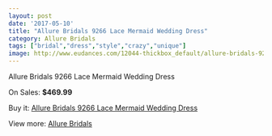 ```yaml
---
layout: post
date: '2017-05-10'
title: "Allure Bridals 9266 Lace Mermaid Wedding Dress"
category: Allure Bridals
tags: ["bridal","dress","style","crazy","unique"]
image: http://www.eudances.com/12044-thickbox_default/allure-bridals-9266-lace-mermaid-wedding-dress.jpg
---
```

Allure Bridals 9266 Lace Mermaid Wedding Dress

On Sales: **$469.99**
<a href="https://www.eudances.com/en/allure-bridals/3765-allure-bridals-9266-lace-mermaid-wedding-dress.html"><amp-img layout="responsive" width="600" height="600" src="//www.eudances.com/12044-thickbox_default/allure-bridals-9266-lace-mermaid-wedding-dress.jpg" alt="Allure Bridals 9266 Lace Mermaid Wedding Dress 0" /></a>
<a href="https://www.eudances.com/en/allure-bridals/3765-allure-bridals-9266-lace-mermaid-wedding-dress.html"><amp-img layout="responsive" width="600" height="600" src="//www.eudances.com/12047-thickbox_default/allure-bridals-9266-lace-mermaid-wedding-dress.jpg" alt="Allure Bridals 9266 Lace Mermaid Wedding Dress 1" /></a>
<a href="https://www.eudances.com/en/allure-bridals/3765-allure-bridals-9266-lace-mermaid-wedding-dress.html"><amp-img layout="responsive" width="600" height="600" src="//www.eudances.com/12046-thickbox_default/allure-bridals-9266-lace-mermaid-wedding-dress.jpg" alt="Allure Bridals 9266 Lace Mermaid Wedding Dress 2" /></a>
<a href="https://www.eudances.com/en/allure-bridals/3765-allure-bridals-9266-lace-mermaid-wedding-dress.html"><amp-img layout="responsive" width="600" height="600" src="//www.eudances.com/12045-thickbox_default/allure-bridals-9266-lace-mermaid-wedding-dress.jpg" alt="Allure Bridals 9266 Lace Mermaid Wedding Dress 3" /></a>

Buy it: [Allure Bridals 9266 Lace Mermaid Wedding Dress](https://www.eudances.com/en/allure-bridals/3765-allure-bridals-9266-lace-mermaid-wedding-dress.html "Allure Bridals 9266 Lace Mermaid Wedding Dress")

View more: [Allure Bridals](https://www.eudances.com/en/2-allure-bridals "Allure Bridals")